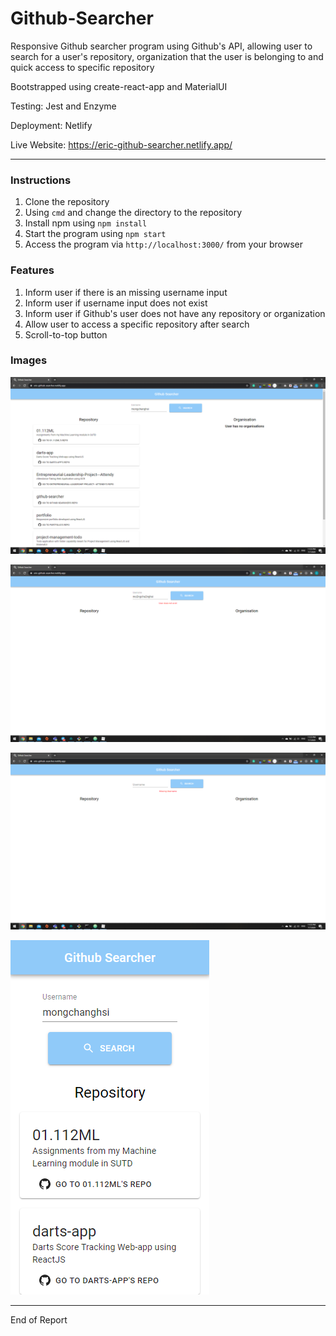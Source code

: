 # Github-Searcher

Responsive Github searcher program using Github's API, allowing user to search for a user's repository, organization that the user is belonging to and quick access to specific repository

Bootstrapped using create-react-app and MaterialUI

Testing: Jest and Enzyme

Deployment: Netlify

Live Website: https://eric-github-searcher.netlify.app/

----------------------------------

### Instructions
1. Clone the repository
2. Using ```cmd``` and change the directory to the repository
3. Install npm using ```npm install```
4. Start the program using ```npm start```
5. Access the program via ```http://localhost:3000/``` from your browser

### Features
1. Inform user if there is an missing username input
2. Inform user if username input does not exist
3. Inform user if Github's user does not have any repository or organization
4. Allow user to access a specific repository after search
5. Scroll-to-top button

### Images

![](readmeimg/img1.png)

![](readmeimg/img2.png)

![](readmeimg/img3.png)

![](readmeimg/img4.png)

--------------------

End of Report